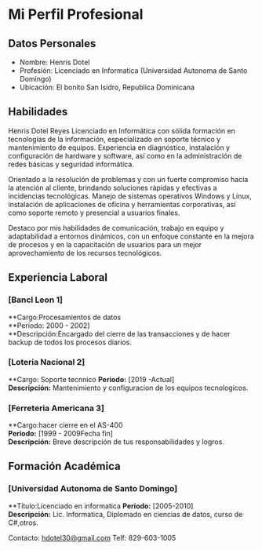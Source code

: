 # Mi Perfil Profesional

## Datos Personales
- Nombre: Henris Dotel
- Profesión: Licenciado en Informatica (Universidad Autonoma de Santo Domingo)
- Ubicación: El bonito San Isidro, Republica Dominicana

## Habilidades
Henris Dotel Reyes
Licenciado en Informática con sólida formación en tecnologías de la información, especializado en soporte técnico y mantenimiento de equipos. Experiencia en diagnóstico, instalación y configuración de hardware y software, así como en la administración de redes básicas y seguridad informática.

Orientado a la resolución de problemas y con un fuerte compromiso hacia la atención al cliente, brindando soluciones rápidas y efectivas a incidencias tecnológicas. Manejo de sistemas operativos Windows y Linux, instalación de aplicaciones de oficina y herramientas corporativas, así como soporte remoto y presencial a usuarios finales.

Destaco por mis habilidades de comunicación, trabajo en equipo y adaptabilidad a entornos dinámicos, con un enfoque constante en la mejora de procesos y en la capacitación de usuarios para un mejor aprovechamiento de los recursos tecnológicos.

## Experiencia Laboral

### [Bancl Leon 1]
**Cargo:Procesamientos de datos  
**Periodo: 2000 - 2002]  
**Descripción:Encargado del cierre de las transacciones  y de hacer backup de todos los procesos diarios.

### [Loteria Nacional 2]
**Cargo: Soporte tecnnico
**Periodo:** [2019 -Actual]  
**Descripción:** Mantenimiento y configuracion de los equipos tecnologicos.

### [Ferreteria Americana 3]
**Cargo:hacer cierre en el AS-400  
**Periodo:** [1999 - 2009Fecha fin]  
**Descripción:** Breve descripción de tus responsabilidades y logros.

## Formación Académica

### [Universidad Autonoma de Santo Domingo]
**Título:Licenciado en informatica 
**Periodo:** [2005-2010]  
**Descripción:** Lic. Informatica, Diplomado en ciencias de datos, curso de C#,otros.

Contacto: hdotel30@gmail.com
Telf: 829-603-1005



